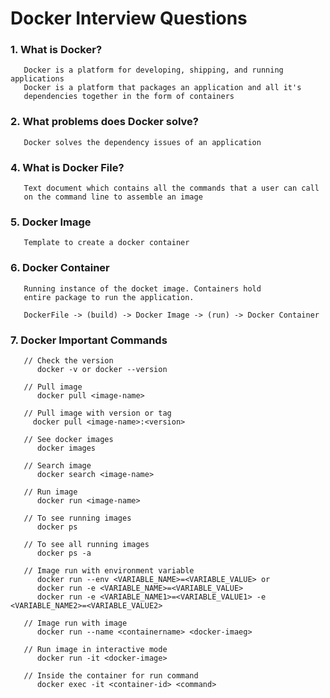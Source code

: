 
# Docker Interview Questions
### 1. What is Docker?
       Docker is a platform for developing, shipping, and running applications
       Docker is a platform that packages an application and all it's 
       dependencies together in the form of containers

### 2. What problems does Docker solve?
       Docker solves the dependency issues of an application
       
### 4. What is Docker File?
       Text document which contains all the commands that a user can call
       on the command line to assemble an image

### 5. Docker Image
       Template to create a docker container

### 6. Docker Container
       Running instance of the docket image. Containers hold
       entire package to run the application.

       DockerFile -> (build) -> Docker Image -> (run) -> Docker Container 

### 7. Docker Important Commands
       // Check the version
          docker -v or docker --version

       // Pull image
          docker pull <image-name>

       // Pull image with version or tag
         docker pull <image-name>:<version>
       
       // See docker images
          docker images

       // Search image
          docker search <image-name>

       // Run image
          docker run <image-name>

       // To see running images
          docker ps
       
       // To see all running images
          docker ps -a

       // Image run with environment variable
          docker run --env <VARIABLE_NAME>=<VARIABLE_VALUE> or 
          docker run -e <VARIABLE_NAME>=<VARIABLE_VALUE>
          docker run -e <VARIABLE_NAME1>=<VARIABLE_VALUE1> -e <VARIABLE_NAME2>=<VARIABLE_VALUE2>

       // Image run with image
          docker run --name <containername> <docker-imaeg>

       // Run image in interactive mode
          docker run -it <docker-image>
       
       // Inside the container for run command
          docker exec -it <container-id> <command>

       
